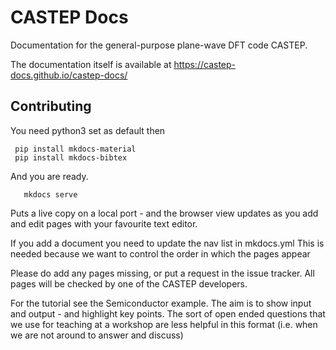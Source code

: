 # CASTEP Docs

Documentation for the general-purpose plane-wave DFT code CASTEP.

The documentation itself is available at https://castep-docs.github.io/castep-docs/

## Contributing

You need python3 set as default then
```
 pip install mkdocs-material
 pip install mkdocs-bibtex
```
And you are ready.  
``` 
   mkdocs serve
```
Puts a live copy on a local port - and the browser view updates as you add and edit pages with your favourite text editor.

If you add a document you need to update the nav list in mkdocs.yml
This is needed because we want to control the order in which the pages appear

Please do add any pages missing, or put a request in the issue tracker. All pages will be checked by one of the CASTEP developers.

For the tutorial see the Semiconductor example. The aim is to show input and output - and highlight key points. The sort of open ended questions that we use for teaching at a workshop are less helpful in this format (i.e. when we are not around to answer and discuss)
